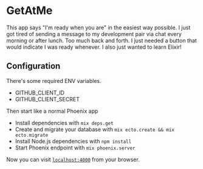 # GetAtMe
This app says "I'm ready when you are" in the easiest way possible.
I just got tired of sending a message to my development pair via chat every morning or after lunch.
Too much back and forth.
I just needed a button that would indicate I was ready whenever.
I also just wanted to learn Elixir!

## Configuration
There's some required ENV variables.
- GITHUB_CLIENT_ID
- GITHUB_CLIENT_SECRET

Then start like a normal Phoenix app
  * Install dependencies with `mix deps.get`
  * Create and migrate your database with `mix ecto.create && mix ecto.migrate`
  * Install Node.js dependencies with `npm install`
  * Start Phoenix endpoint with `mix phoenix.server`

Now you can visit [`localhost:4000`](http://localhost:4000) from your browser.
